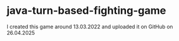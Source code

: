 # java-turn-based-fighting-game
I created this game around 13.03.2022 and uploaded it on GitHub on 26.04.2025